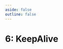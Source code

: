 ```yaml
---
aside: false
outline: false
---
```


<script setup>
import ProtocolBytes from '../../../components/ProtocolBytes.vue';
import SplitColumnView from '../../../components/SplitColumnView.vue';
</script>

# 6: KeepAlive

<SplitColumnView>
<template #left>

Used to keep a connection alive, and let the other side know that the connection is still active.

### Payload

Not required.

</template>
<template #right>

### Example
KeepAlive with no headers or payload
<ProtocolBytes
    byteString="76 66 3 11 0 6 0 0 0 0 0 10 118"
    :boldPositions="[3]"
    :allowCollapse="false"
/>

</template>
</SplitColumnView>
